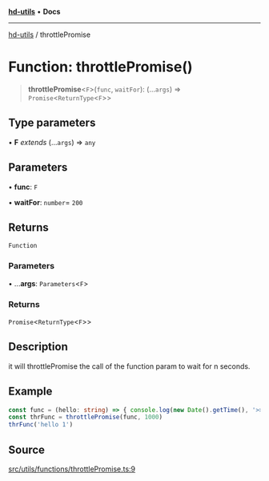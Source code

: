 [**hd-utils**](../README.md) • **Docs**

***

[hd-utils](../globals.md) / throttlePromise

# Function: throttlePromise()

> **throttlePromise**\<`F`\>(`func`, `waitFor`): (...`args`) => `Promise`\<`ReturnType`\<`F`\>\>

## Type parameters

• **F** *extends* (...`args`) => `any`

## Parameters

• **func**: `F`

• **waitFor**: `number`= `200`

## Returns

`Function`

### Parameters

• ...**args**: `Parameters`\<`F`\>

### Returns

`Promise`\<`ReturnType`\<`F`\>\>

## Description

it will throttlePromise the call of the function param to wait for n seconds.

## Example

```ts
const func = (hello: string) => { console.log(new Date().getTime(), '>>>', hello) }
const thrFunc = throttlePromise(func, 1000)
thrFunc('hello 1')
```

## Source

[src/utils/functions/throttlePromise.ts:9](https://github.com/AhmadHddad/h-utils/blob/b1dfa95e218c9605f39fc234662ef50e62fadcb8/src/utils/functions/throttlePromise.ts#L9)
